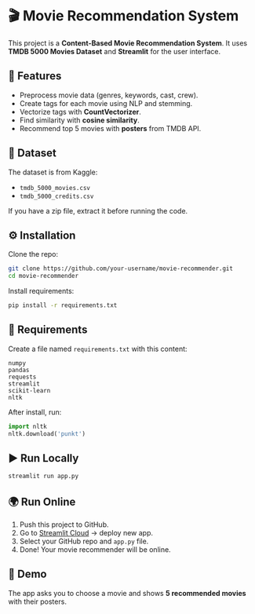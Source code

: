 # 🎬 Movie Recommendation System

This project is a **Content-Based Movie Recommendation System**.
It uses **TMDB 5000 Movies Dataset** and **Streamlit** for the user interface.

## 🚀 Features

* Preprocess movie data (genres, keywords, cast, crew).
* Create tags for each movie using NLP and stemming.
* Vectorize tags with **CountVectorizer**.
* Find similarity with **cosine similarity**.
* Recommend top 5 movies with **posters** from TMDB API.

## 📂 Dataset

The dataset is from Kaggle:

* `tmdb_5000_movies.csv`
* `tmdb_5000_credits.csv`

If you have a zip file, extract it before running the code.

## ⚙️ Installation

Clone the repo:

```bash
git clone https://github.com/your-username/movie-recommender.git
cd movie-recommender
```

Install requirements:

```bash
pip install -r requirements.txt
```

## 📄 Requirements

Create a file named `requirements.txt` with this content:

```
numpy
pandas
requests
streamlit
scikit-learn
nltk
```

After install, run:

```python
import nltk
nltk.download('punkt')
```

## ▶️ Run Locally

```bash
streamlit run app.py
```

## 🌍 Run Online

1. Push this project to GitHub.
2. Go to [Streamlit Cloud](https://streamlit.io/cloud) → deploy new app.
3. Select your GitHub repo and `app.py` file.
4. Done! Your movie recommender will be online.

## 🎥 Demo

The app asks you to choose a movie and shows **5 recommended movies** with their posters.
